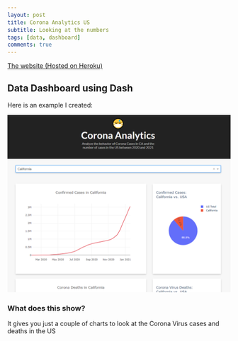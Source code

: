 ```yaml
---
layout: post
title: Corona Analytics US
subtitle: Looking at the numbers
tags: [data, dashboard]
comments: true
---
```


[The website (Hosted on Heroku)](https://coronaanalytics.herokuapp.com/)

## Data Dashboard using Dash

Here is an example I created:

![Page preview](/img/webpage.png)

### What does this show?

It gives you just a couple of charts to look at the Corona Virus cases and deaths in the US
